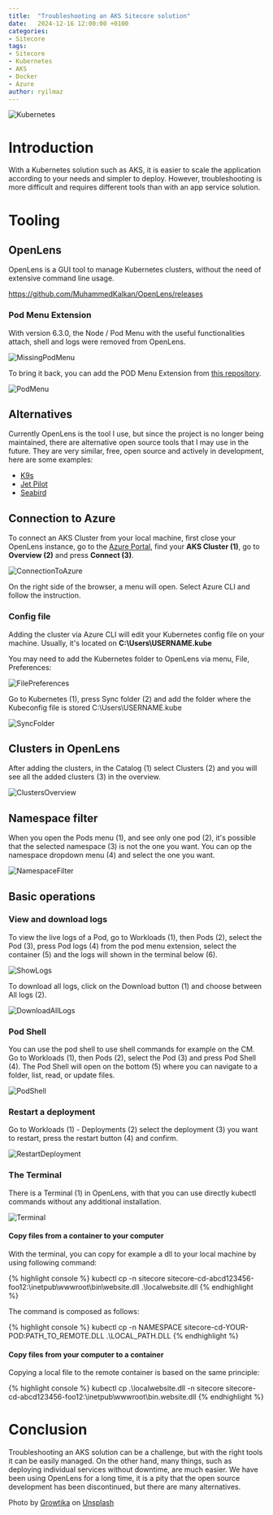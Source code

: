 ```yaml
---
title:  "Troubleshooting an AKS Sitecore solution"
date:   2024-12-16 12:00:00 +0100
categories:
- Sitecore
tags:
- Sitecore
- Kubernetes
- AKS
- Docker
- Azure
author: ryilmaz
---
```


![Kubernetes](../files/2024/12/20/kubernetes.jpg "Kubernetes")

# Introduction
With a Kubernetes solution such as AKS, it is easier to scale the application according to your needs and simpler to deploy. However, troubleshooting is more difficult and requires different tools than with an app service solution.

# Tooling

## OpenLens
OpenLens is a GUI tool to manage Kubernetes clusters, without the need of extensive command line usage.

https://github.com/MuhammedKalkan/OpenLens/releases

### Pod Menu Extension 
With version 6.3.0, the Node / Pod Menu with the useful functionalities attach, shell and logs were removed from OpenLens.

![MissingPodMenu](../files/2024/12/20/missing-pod-menu.png "Missing pod menu")

To bring it back, you can add the POD Menu Extension from [this repository](https://github.com/alebcay/openlens-node-pod-menu).

![PodMenu](../files/2024/12/20/pod-menu.png "Pod menu")

## Alternatives
Currently OpenLens is the tool I use, but since the project is no longer being maintained, there are alternative open source tools that I may use in the future. They are very similar, free, open source and actively in development, here are some examples:

* [K9s](https://github.com/derailed/k9s)
* [Jet Pilot](https://github.com/unxsist/jet-pilot)
* [Seabird](https://github.com/getseabird/seabird)

## Connection to Azure
To connect an AKS Cluster from your local machine, first close your OpenLens instance, go to the [Azure Portal](https://portal.azure.com), find your **AKS Cluster (1)**, go to **Overview (2)** and press **Connect (3)**.

![ConnectionToAzure](../files/2024/12/20/connection-to-azure.png "Connection to Azure")

On the right side of the browser, a menu will open. Select Azure CLI and follow the instruction.

### Config file
Adding the cluster via Azure CLI will edit your Kubernetes config file on your machine. Usually, it's located on **C:\Users\USERNAME\.kube**

You may need to add the Kubernetes folder to OpenLens via menu, File, Preferences:

![FilePreferences](../files/2024/12/20/file-preferences.png "File - Preferences")

Go to Kubernetes (1), press Sync folder (2) and add the folder where the Kubeconfig file is stored C:\Users\USERNAME\.kube

![SyncFolder](../files/2024/12/20/sync-folder.png "Sync folder")

## Clusters in OpenLens
After adding the clusters, in the Catalog (1) select Clusters (2) and you will see all the added clusters (3) in the overview.

![ClustersOverview](../files/2024/12/20/clusters-overview.png "Clusters overview")

## Namespace filter
When you open the Pods menu (1), and see only one pod (2), it's possible that the selected namespace (3) is not the one you want. You can op the namespace dropdown menu (4) and select the one you want.

![NamespaceFilter](../files/2024/12/20/namespace-filter.png "Namespace filter")

## Basic operations

### View and download logs
To view the live logs of a Pod, go to Workloads (1), then Pods (2), select the Pod (3), press Pod logs (4) from the pod menu extension, select the container (5) and the logs will shown in the terminal below (6).

![ShowLogs](../files/2024/12/20/show-logs.png "Show logs")

To download all logs, click on the Download button (1) and choose between All logs (2).

![DownloadAllLogs](../files/2024/12/20/download-all-logs.png "Download all logs")

### Pod Shell
You can use the pod shell to use shell commands for example on the CM. Go to Workloads (1), then Pods (2), select the Pod (3) and press Pod Shell (4). The Pod Shell will open on the bottom (5) where you can navigate to a folder, list, read, or update files.

![PodShell](../files/2024/12/20/pod-shell.png "Pod shell")

### Restart a deployment

Go to Workloads (1) - Deployments (2) select the deployment (3) you want to restart, press the restart button (4) and  confirm.

![RestartDeployment](../files/2024/12/20/restart-deployment.png "Restart a deployment")

### The Terminal
There is a Terminal (1) in OpenLens, with that you can use directly kubectl commands without any additional installation.

![Terminal](../files/2024/12/20/terminal.png "Terminal")

#### Copy files from a container to your computer
With the terminal, you can copy for example a dll to your local machine by using following command:

{% highlight console %}
kubectl cp -n sitecore sitecore-cd-abcd123456-foo12:\inetpub\wwwroot\bin\website.dll .\localwebsite.dll
{% endhighlight %}

The command is composed as follows:

{% highlight console %}
kubectl cp -n NAMESPACE sitecore-cd-YOUR-POD:PATH_TO_REMOTE.DLL .\LOCAL_PATH.DLL
{% endhighlight %}

#### Copy files from your computer to a container
Copying a local file to the remote container is based on the same principle:

{% highlight console %}
kubectl cp .\localwebsite.dll -n sitecore sitecore-cd-abcd123456-foo12:\inetpub\wwwroot\bin\.website.dll
{% endhighlight %}

# Conclusion
Troubleshooting an AKS solution can be a challenge, but with the right tools it can be easily managed. On the other hand, many things, such as deploying individual services without downtime, are much easier. We have been using OpenLens for a long time, it is a pity that the open source development has been discontinued, but there are many alternatives.

Photo by <a href="https://unsplash.com/@growtika?utm_content=creditCopyText&utm_medium=referral&utm_source=unsplash">Growtika</a> on <a href="https://unsplash.com/photos/a-group-of-blue-boxes-ZfVyuV8l7WU?utm_content=creditCopyText&utm_medium=referral&utm_source=unsplash">Unsplash</a>
      